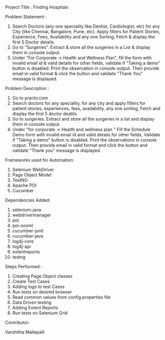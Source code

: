 Project Title : Finding Hospitals

Problem Statement :
1. Search Doctors (any one speciality like Dentist, Cardiologist, etc) for any City (like Chennai, Bangalore, Pune, etc). Apply filters for Patient Stories, Experience, Fees, Availability and any one Sorting; Fetch & display the first 5 Doctor details.
2. Go to "Surgeries". Extract & store all the surgeries in a List & display them in console output.
3. Under "For Corporate -> Health and Wellness Plan", fill the form with invalid email id & valid details for other fields, validate if "Taking a demo" button is disabled. Print the observation in console output. Then provide email in valid format & click the button and validate "Thank You" message is displayed.


Problem Description :
1. Go to practo.com
2. Search doctors
   for any speciality,
   for any city and 
   apply filters for patient stories,
                     experiences,
                     fees,
                     availability,
                     any one sorting,
  Fetch and display the first 5 doctor deatils
4. Go to surgeries. Extract and store all the surgeries in a list and display them in console output.
5. Under "for corporate -> Health and wellness plan "
   Fill the Schedule Demo form with invalid email id and valid details for other fields,
   Validate if "Taking a demo" button is disabled. Print the observations in console output.
   Then provide email in valid format and click the button and validate "Thank you" message is displayed.


Frameworks used for Automation:
1. Selenium WebDriver
2. Page Object Model
3. TestNG
4. Apache POI
5. Cucumber


Dependencies Added:
1. selenium-java
2. webdrivermanager
3. poi
4. poi-ooxml
5. cucumber-junit
6. cucumber-java
7. log4j-core
8. log4j-api
9. extentreports
10. testng


Steps Performed :
1. Creating Page Object classes
2. Create Test Cases
3. Adding logs to test Cases
4. Run tests on  desired browser
5. Read common values from config.properties file
6. Data Driven testing
7. Adding Extent Reports
8. Run tests on Selenium Grid


Contributor:

Varshitha Mallepalli
